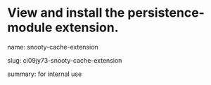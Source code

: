 # View and install the persistence-module extension.
name: snooty-cache-extension

slug: ci09jy73-snooty-cache-extension

summary: for internal use